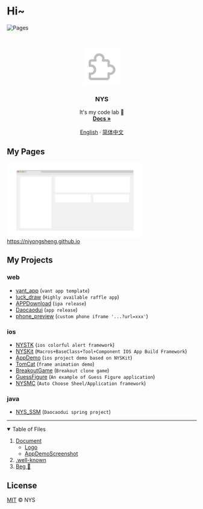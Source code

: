 # Hi~

![Pages](https://img.shields.io/badge/My%20Pages-Developing-brightgreen.svg?style=flat-square)

<br />
<p align="center">
	<img src="logo.png" alt="Logo" width="100" height="100">
	<h3 align="center">NYS</h3>

  <p align="center">
    It's my code lab 🐶
    <br />
    <a href="https://github.com/niyongsheng/niyongsheng.github.io/"><strong>Docs »</strong></a>
    <br />
	<br />
    <a href="https://github.com/niyongsheng/niyongsheng.github.io/blob/master/README.md">English</a>
    ·
    <a href="https://github.com/niyongsheng/niyongsheng.github.io/blob/master/README_cn.md">简体中文</a>
  </p>
</p>

## My Pages

<a href="https://niyongsheng.github.io">
  <img src="screenshot.png" align="center" alt="Project Screen Shot" width="360" height="200" style="img:hover{border: 2px solid red;}">
</a>
<a href="https://niyongsheng.github.io">https://niyongsheng.github.io</a>

## My Projects

### web

- [vant_app](https://niyongsheng.github.io/phone_preview.html?url=https://niyongsheng.github.io/vant_app/#/) (`vant app template`)
- [luck_draw](https://niyongsheng.github.io/luck_draw/) (`Highly available raffle app`)
- [APPDownload](https://niyongsheng.github.io/APPDownload/) (`ipa release`)
- [Daocaodui](https://niyongsheng.github.io/Daocaodui/APPDownload/) (`app release`)
- [phone_preview](https://niyongsheng.github.io/phone_preview.html) (`custom phone iframe '...?url=xxx'`)

### ios

- [NYSTK](https://github.com/niyongsheng/NYSTK) (`ios colorful alert framework`)
- [NYSKit](https://github.com/niyongsheng/NYSKit) (`Macros+BaseClass+Tool+Component IOS App Build Framework`)
- [AppDemo](https://github.com/niyongsheng/AppDemo) (`ios project demo based on NYSKit`)
- [TomCat](https://github.com/niyongsheng/TomCatGame) (`frame animation demo`)
- [BreakoutGame](https://github.com/niyongsheng/BreakoutGame) (`Breakout clone game`)
- [GuessFigure](https://github.com/niyongsheng/GuessFigureGame) (`An example of Guess Figure application`)
- [NYSMC](https://github.com/niyongsheng/NYSMC) (`Auto Choose Sheel/Application framework`)

### java

- [NYS_SSM](https://github.com/niyongsheng/NYS_SSM) (`Daocaodui spring project`)

<hr/>

<details open="open">
  <summary>Table of Files</summary>
  <ol>
    <li>
      <a href="https://github.com/niyongsheng/niyongsheng.github.io/tree/master/Document">Document</a>
      <ul>
        <li><a href="https://github.com/niyongsheng/niyongsheng.github.io/tree/master/Document/Logo">Logo</a></li>
		<li><a href="https://github.com/niyongsheng/niyongsheng.github.io/tree/master/Document/AppDemoScreenshot">AppDemoScreenshot</a></li>
      </ul>
    </li>
    <li><a href="https://github.com/niyongsheng/niyongsheng.github.io/blob/master/.well-known/apple-app-site-association">.well-known</a></li>
    <li><a href="https://github.com/niyongsheng/niyongsheng.github.io/tree/master/Beg">Beg 🍭</a></li>
  </ol>
</details>

## License

[MIT](LICENSE) © NYS
